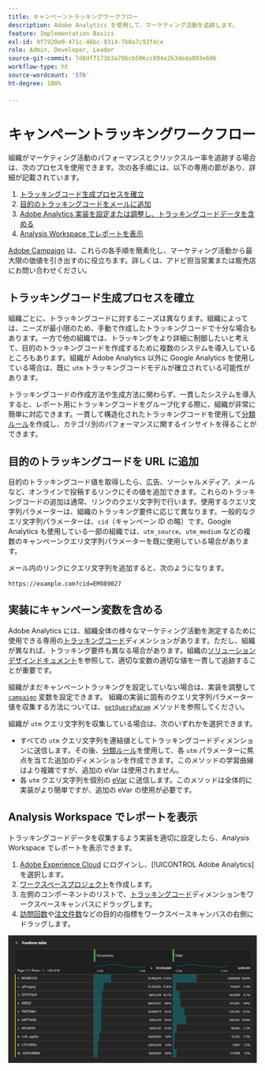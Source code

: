 ```yaml
---
title: キャンペーントラッキングワークフロー
description: Adobe Analytics を使用して、マーケティング活動を追跡します。
feature: Implementation Basics
exl-id: 9f7920e0-471c-46bc-9314-7b0a7c93fdce
role: Admin, Developer, Leader
source-git-commit: 7d8df7173b3a78bcb506cc894e2b3deda003e696
workflow-type: ht
source-wordcount: '576'
ht-degree: 100%

---
```


# キャンペーントラッキングワークフロー

組織がマーケティング活動のパフォーマンスとクリックスルー率を追跡する場合は、次のプロセスを使用できます。次の各手順には、以下の専用の節があり、詳細が記載されています。

1. [トラッキングコード生成プロセスを確立](#establish-a-tracking-code-generation-process)
1. [目的のトラッキングコードをメールに追加](#add-the-desired-tracking-code-to-the-email)
1. [Adobe Analytics 実装を設定または調整し、トラッキングコードデータを含める](#include-campaign-variables-in-your-implementation)
1. [Analysis Workspace でレポートを表示](#view-the-reports-in-analysis-workspace)

[Adobe Campaign](https://business.adobe.com/jp/products/campaign/adobe-campaign.html) は、これらの各手順を簡素化し、マーケティング活動から最大限の価値を引き出すのに役立ちます。詳しくは、アドビ担当営業または販売店にお問い合わせください。

## トラッキングコード生成プロセスを確立

組織ごとに、トラッキングコードに対するニーズは異なります。組織によっては、ニーズが最小限のため、手動で作成したトラッキングコードで十分な場合もあります。一方で他の組織では、トラッキングをより詳細に制御したいと考えて、目的のトラッキングコードを作成するために複数のシステムを導入しているところもあります。組織が Adobe Analytics 以外に Google Analytics を使用している場合は、既に `utm` トラッキングコードモデルが確立されている可能性があります。

トラッキングコードの作成方法や生成方法に関わらず、一貫したシステムを導入すると、レポート用にトラッキングコードをグループ化する際に、組織が非常に簡単に対応できます。一貫して構造化されたトラッキングコードを使用して[分類ルール](/help/components/classifications/crb/classification-rule-builder.md)を作成し、カテゴリ別のパフォーマンスに関するインサイトを得ることができます。

## 目的のトラッキングコードを URL に追加

目的のトラッキングコード値を取得したら、広告、ソーシャルメディア、メールなど、オンラインで投稿するリンクにその値を追加できます。これらのトラッキングコードの追加は通常、リンクのクエリ文字列で行います。使用するクエリ文字列パラメーターは、組織のトラッキング要件に応じて異なります。一般的なクエリ文字列パラメーターは、`cid`（キャンペーン ID の略）です。Google Analytics も使用している一部の組織では、`utm_source`、`utm_medium` などの複数のキャンペーンクエリ文字列パラメーターを既に使用している場合があります。

メール内のリンクにクエリ文字列を追加すると、次のようになります。

```text
https://example.com?cid=EM989027
```

## 実装にキャンペーン変数を含める

Adobe Analytics には、組織全体の様々なマーケティング活動を測定するために使用できる専用の[トラッキングコード](/help/components/dimensions/tracking-code.md)ディメンションがあります。ただし、組織が異なれば、トラッキング要件も異なる場合があります。組織の[ソリューションデザインドキュメント](../prepare/solution-design.md)を参照して、適切な変数の適切な値を一貫して追跡することが重要です。

組織がまだキャンペーントラッキングを設定していない場合は、実装を調整して [`campaign`](/help/implement/vars/page-vars/campaign.md) 変数を設定できます。 組織の実装に固有のクエリ文字列パラメーター値を収集する方法については、[`getQueryParam`](/help/implement/vars/plugins/getqueryparam.md) メソッドを参照してください。

組織が `utm` クエリ文字列を収集している場合は、次のいずれかを選択できます。

* すべての `utm` クエリ文字列を連結値としてトラッキングコードディメンションに送信します。その後、[分類ルール](/help/components/classifications/crb/classification-rule-builder.md)を使用して、各 `utm` パラメーターに焦点を当てた追加のディメンションを作成できます。このメソッドの学習曲線はより複雑ですが、追加の eVar は使用されません。
* 各 `utm` クエリ文字列を個別の [eVar](/help/components/dimensions/evar.md) に送信します。このメソッドは全体的に実装がより簡単ですが、追加の eVar の使用が必要です。

## Analysis Workspace でレポートを表示

トラッキングコードデータを収集するよう実装を適切に設定したら、Analysis Workspace でレポートを表示できます。

1. [Adobe Experience Cloud](https://experience.adobe.com) にログインし、[!UICONTROL Adobe Analytics] を選択します。
1. [ワークスペースプロジェクト](/help/analyze/analysis-workspace/build-workspace-project/freeform-overview.md)を作成します。
1. 左側のコンポーネントのリストで、[トラッキングコード](/help/components/dimensions/tracking-code.md)ディメンションをワークスペースキャンバスにドラッグします。
1. [訪問回数](/help/components/metrics/visits.md)や[注文件数](/help/components/metrics/orders.md)などの目的の指標をワークスペースキャンバスの右側にドラッグします。

![キャンペーンのトラッキングレポート](../assets/campaign-tracking-report.png)
